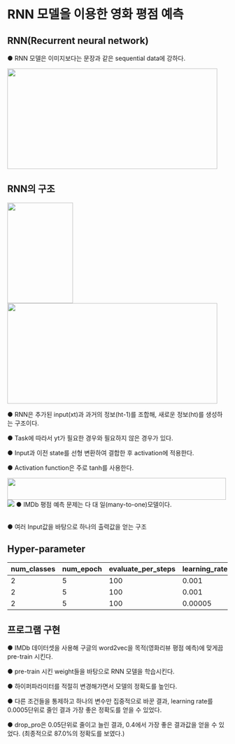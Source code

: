 # RNN 모델을 이용한 영화 평점 예측
## RNN(Recurrent neural network)  
● RNN 모델은 이미지보다는 문장과 같은 sequential data에 강하다.  

<img src="https://user-images.githubusercontent.com/98728682/152925435-d06a59a8-08da-478f-866b-ead91b657a84.jpg" width="480" height="230">

## RNN의 구조
<img src="https://user-images.githubusercontent.com/98728682/152928257-b2d77a00-25a9-4e63-a5e9-025033522c88.png" width="150" height="230"><img src="https://user-images.githubusercontent.com/98728682/152928367-fdc197f5-8728-409c-bcc3-3222f1458136.png" width="480" height="230">  

● RNN은 추가된 input(xt)과 과거의 정보(ht-1)를 조합해, 새로운 정보(ht)를 생성하는 구조이다.  

● Task에 따라서 yt가 필요한 경우와 필요하지 않은 경우가 있다.  

● Input과 이전 state를 선형 변환하여 결합한 후 activation에 적용한다.  

● Activation function은 주로 tanh를 사용한다.  

<img src="https://user-images.githubusercontent.com/98728682/152931989-1d46dbc6-7fdb-47d9-9e31-ffb054b8a3b4.png" width="500" height="50">  
<img src="https://user-images.githubusercontent.com/98728682/152933731-75554846-4337-4992-a439-8237bd5eb862.png">  
● IMDb 평점 예측 문제는 다 대 일(many-to-one)모델이다.  
  
\
● 여러 Input값을 바탕으로 하나의 출력값을 얻는 구조  

## Hyper-parameter  

|num_classes|num_epoch|evaluate_per_steps|learning_rate|batch_size|drop_prob|weight_decay_lambda|embedding_dim|hidden_size|best_accuracy|  
|---|---|---|---|---|---|---|---|---|---|  
|2|5|100|0.001|50|0.5|5e-4|300|200|76.6%|  
|2|5|100|0.001|50|0.4|5e-4|300|200|79.4%|
|2|5|100|0.00005|50|0.4|5e-4|300|200|87.0%|


## 프로그램 구현  
● IMDb 데이터셋을 사용해 구글의 word2vec을 목적(영화리뷰 평점 예측)에 맞게끔 pre-train 시킨다.  

● pre-train 시킨 weight들을 바탕으로 RNN 모델을 학습시킨다.  

● 하이퍼파라미터를 적절히 변경해가면서 모델의 정확도를 높인다.

● 다른 조건들을 통제하고 하나의 변수만 집중적으로 바꾼 결과, learning rate를 0.0005단위로 줄인 결과 가장 좋은 정확도를 얻을 수 있었다.

● drop_pro은 0.05단위로 줄이고 늘린 결과, 0.4에서 가장 좋은 결과값을 얻을 수 있었다. (최종적으로 87.0%의 정확도를 보였다.)
